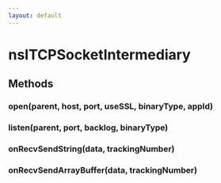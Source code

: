 ```yaml
---
layout: default
---
```


# nsITCPSocketIntermediary #

## Methods ##

### open(parent, host, port, useSSL, binaryType, appId) ###

### listen(parent, port, backlog, binaryType) ###

### onRecvSendString(data, trackingNumber) ###

### onRecvSendArrayBuffer(data, trackingNumber) ###
